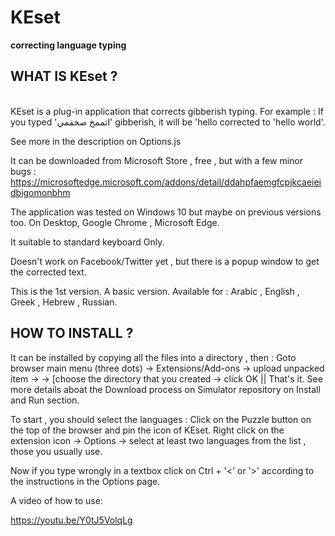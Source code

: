 # KEset
**correcting language typing**

**WHAT IS KEset ?**
----------------
‏                                           
KEset is a plug-in application that corrects gibberish typing.  For example : If you typed
'اثممخ صخقمي' gibberish, 
it will be 'hello corrected  to 'hello world'.

See more in the description on Options.js 

It can be downloaded from Microsoft Store , free , but with a few minor bugs :
https://microsoftedge.microsoft.com/addons/detail/ddahpfaemgfcpjkcaeieidbigomonbhm

The application was tested on Windows 10 but maybe on previous versions too.
On Desktop, Google Chrome , Microsoft Edge.

It suitable to standard keyboard Only.

Doesn't work on Facebook/Twitter yet , but there is a popup window to get the corrected text.

This is the 1st version. A basic version.  Available for :
Arabic , English , Greek , Hebrew , Russian.


**HOW TO INSTALL ?**
-----------------
It can be installed by copying all the files into a directory , then :
Goto browser main menu (three dots) -> Extensions/Add-ons -> upload unpacked item ->
-> [choose the directory that you created -> click OK  ||  That's it.
See more details aboat the Download process on Simulator repository on Install and Run section.

To start , you should select the languages :
Click on the Puzzle button on the top of the browser and pin the icon of KEset.
Right click on the  extension icon -> Options -> select at least two languages from the list , those you usually use.

Now if you type wrongly in a textbox click on Ctrl + '<' or '>' according to the instructions in the Options page.

A video of how to use:

https://youtu.be/Y0tJ5VolqLg


